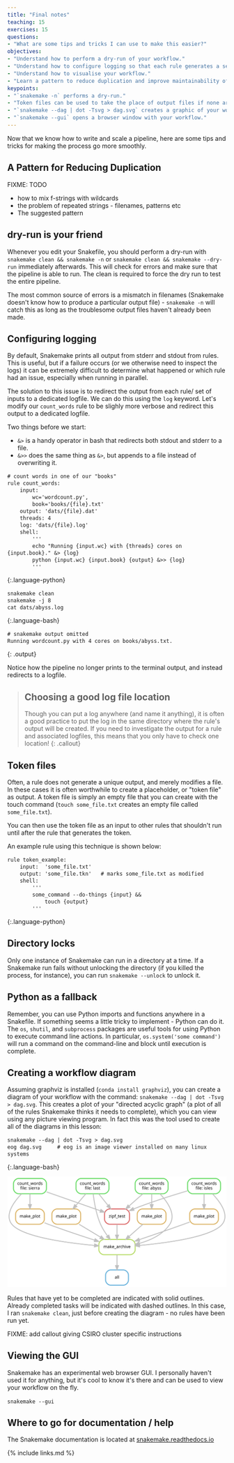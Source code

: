 ```yaml
---
title: "Final notes"
teaching: 15
exercises: 15
questions:
- "What are some tips and tricks I can use to make this easier?"
objectives:
- "Understand how to perform a dry-run of your workflow."
- "Understand how to configure logging so that each rule generates a separate log."
- "Understand how to visualise your workflow."
- "Learn a pattern to reduce duplication and improve maintainability of Snakefiles."
keypoints:
- "`snakemake -n` performs a dry-run."
- "Token files can be used to take the place of output files if none are created."
- "`snakemake --dag | dot -Tsvg > dag.svg` creates a graphic of your workflow."
- "`snakemake --gui` opens a browser window with your workflow."
---
```


Now that we know how to write and scale a pipeline, here are some tips and
tricks for making the process go more smoothly.

## A Pattern for Reducing Duplication

FIXME: TODO

* how to mix f-strings with wildcards
* the problem of repeated strings - filenames, patterns etc
* The suggested pattern

## dry-run is your friend

Whenever you edit your Snakefile, you should perform a dry-run with
`snakemake clean && snakemake -n` or `snakemake clean && snakemake --dry-run`
immediately afterwards. This will check for errors and make sure that the
pipeline is able to run. The clean is required to force the dry run to test
the entire pipeline.

The most common source of errors is a mismatch in filenames (Snakemake
doesn't know how to produce a particular output file) - `snakemake -n` will
catch this as long as the troublesome output files haven't already been made.

## Configuring logging

By default, Snakemake prints all output from stderr and stdout from rules.
This is useful, but if a failure occurs (or we otherwise need to inspect the
logs) it can be extremely difficult to determine what happened or which rule
had an issue, especially when running in parallel.

The solution to this issue is to redirect the output from each rule/ set of
inputs to a dedicated logfile. We can do this using the `log` keyword. Let's
modify our `count_words` rule to be slighly more verbose and redirect this
output to a dedicated logfile.

Two things before we start:

* `&>` is a handy operator in bash that redirects both stdout and stderr to a file.
* `&>>` does the same thing as `&>`, but appends to a file instead of overwriting it.

~~~
# count words in one of our "books"
rule count_words:
    input:
        wc='wordcount.py',
        book='books/{file}.txt'
    output: 'dats/{file}.dat'
    threads: 4
    log: 'dats/{file}.log'
    shell:
        '''
        echo "Running {input.wc} with {threads} cores on {input.book}." &> {log}
        python {input.wc} {input.book} {output} &>> {log}
        '''
~~~
{:.language-python}

~~~
snakemake clean
snakemake -j 8
cat dats/abyss.log
~~~
{:.language-bash}

~~~
# snakemake output omitted
Running wordcount.py with 4 cores on books/abyss.txt.
~~~
{: .output}

Notice how the pipeline no longer prints to the terminal output, and instead
redirects to a logfile.

> ## Choosing a good log file location
>
> Though you can put a log anywhere (and name it anything),
> it is often a good practice to put the log in the same directory
> where the rule's output will be created.
> If you need to investigate the output for a rule and associated logfiles,
> this means that you only have to check one location!
{: .callout}

## Token files

Often, a rule does not generate a unique output, and merely modifies a file.
In these cases it is often worthwhile to create a placeholder, or "token
file" as output. A token file is simply an empty file that you can create
with the touch command (`touch some_file.txt` creates an empty file called
`some_file.txt`).

You can then use the token file as an input to other rules that shouldn't run
until after the rule that generates the token.

An example rule using this technique is shown below:

~~~
rule token_example:
    input:  'some_file.txt'
    output: 'some_file.tkn'   # marks some_file.txt as modified
    shell:
        '''
        some_command --do-things {input} &&
            touch {output}
        '''
~~~
{:.language-python}

## Directory locks

Only one instance of Snakemake can run in a directory at a time. If a
Snakemake run fails without unlocking the directory (if you killed the
process, for instance), you can run `snakemake --unlock` to unlock it.

## Python as a fallback

Remember, you can use Python imports and functions anywhere in a Snakefile.
If something seems a little tricky to implement - Python can do it. The `os`,
`shutil`, and `subprocess` packages are useful tools for using Python to
execute command line actions. In particular, `os.system('some command')` will
run a command on the command-line and block until execution is complete.

## Creating a workflow diagram

Assuming graphviz is installed (`conda install graphviz`), you can create a
diagram of your workflow with the command: `snakemake --dag | dot -Tsvg >
dag.svg`. This creates a plot of your "directed acyclic graph" (a plot of all
of the rules Snakemake thinks it needs to complete), which you can view using
any picture viewing program. In fact this was the tool used to create all of
the diagrams in this lesson:

~~~
snakemake --dag | dot -Tsvg > dag.svg
eog dag.svg     # eog is an image viewer installed on many linux systems
~~~
{:.language-bash}

![Example DAG plot](../fig/06-final-dag.svg)

Rules that have yet to be completed are indicated with solid outlines.
Already completed tasks will be indicated with dashed outlines. In this case,
I ran `snakemake clean`, just before creating the diagram - no rules have
been run yet.

FIXME: add callout giving CSIRO cluster specific instructions

## Viewing the GUI

Snakemake has an experimental web browser GUI. I personally haven't used it
for anything, but it's cool to know it's there and can be used to view your
workflow on the fly.

`snakemake --gui`

## Where to go for documentation / help

The Snakemake documentation is located at
[snakemake.readthedocs.io](http://snakemake.readthedocs.io)

{% include links.md %}
